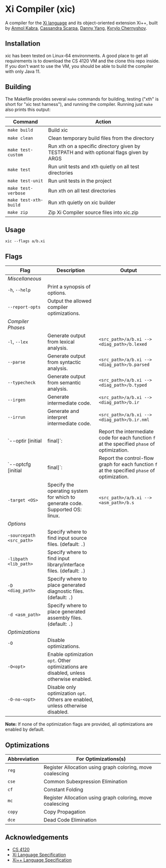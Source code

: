 # Xi Compiler (xic)

A compiler for the [Xi language](https://www.cs.cornell.edu/courses/cs4120/2019sp/) and its object-oriented extension Xi++, built by [Anmol Kabra](https://github.com/anmolkabra), [Cassandra Scarpa](https://github.com/cassandrascarpa), [Danny Yang](https://github.com/yangdanny97), [Kyrylo Chernyshov](https://github.com/BlueFire2).

## Installation

xic has been tested on Linux-64 environments.
A good place to get all requirements is to download the CS 4120 VM and the clone this repo inside.
If you don't want to use the VM, you should be able to build the compiler with only Java 11.

## Building

The Makefile provides several `make` commands for building, testing ("xth" is short for "xic test harness"), and running the compiler.
Running just `make` also prints this output:

| **Command**           | **Action**                                                                              |
| --------------------- | --------------------------------------------------------------------------------------- |
| `make build`          | Build xic                                                                               |
| `make clean`          | Clean temporary build files from the directory                                          |
| `make test-custom`    | Run xth on a specific directory given by TESTPATH and with optional flags given by ARGS |
| `make test`           | Run unit tests and xth quietly on all test directories                                  |
| `make test-unit`      | Run unit tests in the project                                                           |
| `make test-verbose`   | Run xth on all test directories                                                         |
| `make test-xth-build` | Run xth quietly on xic builder                                                          |
| `make zip`            | Zip Xi Compiler source files into xic.zip                                               |

## Usage

```
xic --flags a/b.xi
```

## Flags

| **Flag**                    | **Description**                                                                               | **Output**                                            |
| --------------------------- | --------------------------------------------------------------------------------------------- | ----------------------------------------------------- |
| _Miscellaneous_             |                                                                                               |                                                       |
| `-h`, `--help`              | Print a synopsis of options.                                                                  |                                                       |
| `--report-opts`             | Output the allowed compiler optimizations.                                                    |                                                       |
| _Compiler Phases_           |                                                                                               |                                                       |
| `-l`, `--lex`               | Generate output from lexical analysis.                                                        | `<src_path>/a/b.xi --> <diag_path>/b.lexed`           |
| `--parse`                   | Generate output from syntactic analysis.                                                      | `<src_path>/a/b.xi --> <diag_path>/b.parsed`          |
| `--typecheck`               | Generate output from semantic analysis.                                                       | `<src_path>/a/b.xi --> <diag_path>/b.typed`           |
| `--irgen`                   | Generate intermediate code.                                                                   | `<src_path>/a/b.xi --> <diag_path>/b.ir`              |
| `--irrun`                   | Generate and interpret intermediate code.                                                     | `<src_path>/a/b.xi --> <diag_path>/b.ir.nml`          |
| `--optir [initial|final]`:  | Report the intermediate code for each function `f` at the specified `phase` of optimization.  | `<src_path>/a/b.xi --> <diag_path>/b_<f>_<phase>.ir`  |
| `--optcfg [initial|final]`: | Report the control-flow graph for each function `f` at the specified `phase` of optimization. | `<src_path>/a/b.xi --> <diag_path>/b_<f>_<phase>.dot` |
| `-target <OS>`              | Specify the operating system for which to generate code. Supported OS: linux.                 | `<src_path>/a/b.xi --> <asm_path>/b.s`                |
| _Options_                   |                                                                                               |                                                       |
| `-sourcepath <src_path>`    | Specify where to find input source files. (default: `.`)                                      |                                                       |
| `-libpath <lib_path>`       | Specify where to find input library/interface files. (default: `.`)                           |                                                       |
| `-D <diag_path>`            | Specify where to place generated diagnostic files. (default: `.`)                             |                                                       |
| `-d <asm_path>`             | Specify where to place generated assembly files. (default: `.`)                               |                                                       |
| _Optimizations_             |                                                                                               |                                                       |
| `-O`                        | Disable optimizations.                                                                        |                                                       |
| `-O<opt>`                   | Enable optimization `opt`. Other optimizations are disabled, unless otherwise enabled.        |                                                       |
| `-O-no-<opt>`               | Disable only optimization `opt`. Others are enabled, unless otherwise disabled.               |                                                       |

**Note:** If none of the optimization flags are provided, all optimizations are enabled by default.

## Optimizations

| **Abbreviation** | **For Optimizations(s)**                                  |
| ---------------- | --------------------------------------------------------- |
| `reg`            | Register Allocation using graph coloring, move coalescing |
| `cse`            | Common Subexpression Elimination                          |
| `cf`             | Constant Folding                                          |
| `mc`             | Register Allocation using graph coloring, move coalescing |
| `copy`           | Copy Propagation                                          |
| `dce`            | Dead Code Elimination                                     |

## Acknowledgements
- [CS 4120](https://www.cs.cornell.edu/courses/cs4120/)
- [Xi Language Specification](https://www.cs.cornell.edu/courses/cs4120/2019sp/project/language.pdf)
- [Xi++ Language Specification](http://www.cs.cornell.edu/courses/cs4120/2019sp/project/oolang.pdf)
